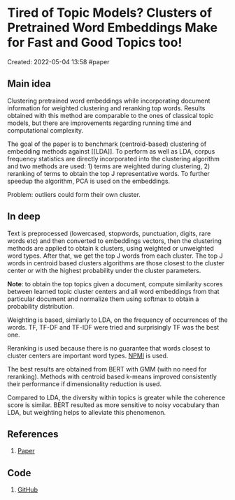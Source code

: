 # Tired of Topic Models? Clusters of Pretrained Word Embeddings Make for Fast and Good Topics too!
Created: 2022-05-04 13:58
#paper
## Main idea

Clustering pretrained word embeddings while incorporating document information for weighted clustering and reranking top words. Results obtained with this method are comparable to the ones of classical topic models, but there are improvements regarding running time and computational complexity.

The goal of the paper is to benchmark (centroid-based) clustering of embedding methods against [[LDA]]. 
To perform as well as LDA, corpus frequency statistics are directly incorporated into the clustering algorithm and two methods are used: 1) terms are weighted during clustering, 2) reranking of terms to obtain the top J representative words. To further speedup the algorithm, PCA is used on the embeddings.

Problem: outliers could form their own cluster.
## In deep

Text is preprocessed (lowercased, stopwords, punctuation, digits, rare words etc) and then converted to embeddings vectors, then the clustering methods are applied to obtain k clusters, using weighted or unweighted word types. After that, we get the top J words from each cluster.
The top J words in centroid based clusters algorithms are those closest to the cluster center or  with the highest probability under the cluster parameters.

**Note**: to obtain the top topics given a document, compute similarity scores between learned topic cluster centers and all word embeddings from that particular document and normalize them using softmax to obtain a probability distribution.

Weighting is based, similarly to LDA, on the frequency of occurrences of the words. TF, TF-DF and TF-IDF were tried and surprisingly TF was the best one.

Reranking is used because there is no guarantee that words closest to cluster centers are important word types. [NPMI](https://en.wikipedia.org/wiki/Pointwise_mutual_information) is used.

The best results are obtained from BERT with GMM (with no need for reranking). Methods with centroid based k-means improved consistently their performance if dimensionality reduction is used.

Compared to LDA, the diversity within topics is greater while the coherence score is similar. BERT resulted as more sensitive to noisy vocabulary than LDA, but weighting helps to alleviate this phenomenon.

## References
1. [Paper](https://arxiv.org/pdf/2004.14914.pdf)

## Code
1. [GitHub](https://github.com/adalmia96/Cluster-Analysis)
